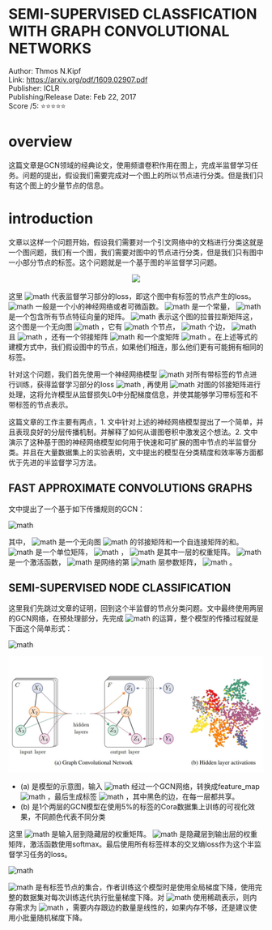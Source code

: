 # SEMI-SUPERVISED CLASSFICATION WITH GRAPH CONVOLUTIONAL NETWORKS

Author: Thmos N.Kipf  
Link: https://arxiv.org/pdf/1609.02907.pdf  
Publisher: ICLR  
Publishing/Release Date: Feb 22, 2017  
Score /5: ⭐️⭐️⭐️⭐️⭐️  

# overview

这篇文章是GCN领域的经典论文，使用频谱卷积作用在图上，完成半监督学习任务。问题的提出，假设我们需要完成对一个图上的所以节点进行分类。但是我们只有这个图上的少量节点的信息。

# introduction

文章以这样一个问题开始，假设我们需要对一个引文网络中的文档进行分类这就是一个图问题，我们有一个图，我们需要对图中的节点进行分类，但是我们只有图中一小部分节点的标签。这个问题就是一个基于图的半监督学习问题。

<p align="center">
  <img src="https://latex.codecogs.com/svg.latex?\mathcal{L}%20=%20\mathcal{L}_{0}%20+%20\lambda\mathcal{L}_{reg},%20\%20with%20\%20%20\mathcal{L}_{reg}%20=%20\sum_{i,j}A_{ij}\parallel%20f(X_i)%20-%20f(X_j)\parallel^2%20=%20f(X)^T\Delta%20f(X)">
</p>

这里 ![math](https://render.githubusercontent.com/render/math?math=%5Cmathcal%7BL%7D_%7B0%7D) 代表监督学习部分的loss，即这个图中有标签的节点产生的loss。 ![math](https://render.githubusercontent.com/render/math?math=f%28.%29)   一般是一个小的神经网络或者可微函数。 ![math](https://render.githubusercontent.com/render/math?math=%5Clambda)  是一个常量， ![math](https://render.githubusercontent.com/render/math?math=X)  是一个包含所有节点特征向量的矩阵。 ![math](https://render.githubusercontent.com/render/math?math=%5CDelta%20%3D%20D%20-%20A)  表示这个图的拉普拉斯矩阵这，这个图是一个无向图 ![math](https://render.githubusercontent.com/render/math?math=%5Cmathcal%7BG%7D%20%3D%20%28%5Cmathcal%7BV%7D%2C%20%5Cmathcal%7BE%7D%29)  ，它有 ![math](https://render.githubusercontent.com/render/math?math=N) 个节点， ![math](https://render.githubusercontent.com/render/math?math=V) 个边， ![math](https://render.githubusercontent.com/render/math?math=%5Cmathcal%7Bv%7D_%7Bi%7D%20%5Cin%20%5Cmathcal%7BV%7D) 且 ![math](https://render.githubusercontent.com/render/math?math=%28v_i%2C%20v_j%29%20%5Cin%20%5Cmathcal%7BE%7D) ，还有一个邻接矩阵 ![math](https://render.githubusercontent.com/render/math?math=A%20%5Cin%20%5Csum_j%20A_%7Bi%2Cj%7D) 和一个度矩阵 ![math](https://render.githubusercontent.com/render/math?math=D_%7Bii%7D%20%3D%20%5Csum_j%20A_%7Bij%7D) 。在上述等式的建模方式中，我们假设图中的节点，如果他们相连，那么他们更有可能拥有相同的标签。

针对这个问题，我们首先使用一个神经网络模型 ![math](https://render.githubusercontent.com/render/math?math=f%28X%2CA%29)  对所有带标签的节点进行训练，获得监督学习部分的loss  ![math](https://render.githubusercontent.com/render/math?math=%5Cmathcal%7BL%7D_0) , 再使用 ![math](https://render.githubusercontent.com/render/math?math=f%28.%29) 对图的邻接矩阵进行处理，这将允许模型从监督损失L0中分配梯度信息，并使其能够学习带标签和不带标签的节点表示。

这篇文章的工作主要有两点，1. 文中针对上述的神经网络模型提出了一个简单，并且表现良好的分层传播机制。并解释了如何从谱图卷积中激发这个想法。2. 文中演示了这种基于图的神经网络模型如何用于快速和可扩展的图中节点的半监督分类。并且在大量数据集上的实验表明，文中提出的模型在分类精度和效率等方面都优于先进的半监督学习方法。

## FAST APPROXIMATE CONVOLUTIONS GRAPHS

文中提出了一个基于如下传播规则的GCN：



![math](https://render.githubusercontent.com/render/math?math=%E2%81%8D)



其中， ![math](https://render.githubusercontent.com/render/math?math=%5Ctilde%7BA%7D%20%3D%20A%20%2B%20I_%7BN%7D)  是一个无向图 ![math](https://render.githubusercontent.com/render/math?math=%5Cmathcal%7BG%7D) 的邻接矩阵和一个自连接矩阵的和。 ![math](https://render.githubusercontent.com/render/math?math=I_%7BN%7D)  是一个单位矩阵， ![math](https://render.githubusercontent.com/render/math?math=%5Ctilde%7BD%7D_%7Bii%7D%20%3D%20%5Csum_%7Bj%7D%5Ctilde%7BA%7D_%7Bij%7D)  ， ![math](https://render.githubusercontent.com/render/math?math=W%5E%7Bl%7D)  是其中一层的权重矩阵。 ![math](https://render.githubusercontent.com/render/math?math=%5Csigma%28.%29)  是一个激活函数， ![math](https://render.githubusercontent.com/render/math?math=H%5E%7Bl%7D%20%5Cin%20R%5E%7BN%5Ctimes%20D%7D)  是网络的第 ![math](https://render.githubusercontent.com/render/math?math=l) 层参数矩阵， ![math](https://render.githubusercontent.com/render/math?math=H%5E%7B0%7D%20%3D%20X) 。

## SEMI-SUPERVISED NODE CLASSIFICATION

这里我们先跳过文章的证明，回到这个半监督的节点分类问题。文中最终使用两层的GCN网络，在预处理部分，先完成 ![math](https://render.githubusercontent.com/render/math?math=%5Chat%7BA%7D%20%3D%20%5Ctilde%7BD%7D%5E%7B-%5Cfrac%7B1%7D%7B2%7D%7D%5Ctilde%7BA%7D%5Ctilde%7BD%7D%5E%7B-%5Cfrac%7B1%7D%7B2%7D%7D)  的运算，整个模型的传播过程就是下面这个简单形式：



![math](https://render.githubusercontent.com/render/math?math=Z%20%3D%20f%28X%2C%20A%29%20%3D%20softmax%5CBig%28%5Chat%7BA%7D%5C%20ReLU%5CBig%28%5Chat%7BA%7DXW%5E%7B0%7D%5CBig%29W%5E%7B1%7D%5CBig%29)



![gcn_structure.jpg](./img/gcn_structure.jpg)

- (a) 是模型的示意图，输入 ![math](https://render.githubusercontent.com/render/math?math=C) 经过一个GCN网络，转换成feature_map  ![math](https://render.githubusercontent.com/render/math?math=F) ，最后生成标签 ![math](https://render.githubusercontent.com/render/math?math=Y) ，其中黑色的边，在每一层都共享。
- (b) 是1个两层的GCN模型在使用5%的标签的Cora数据集上训练的可视化效果，不同颜色代表不同分类

这里 ![math](https://render.githubusercontent.com/render/math?math=W%5E0%20%5Cin%20R%5E%7BC%5Ctimes%20H%7D) 是输入层到隐藏层的权重矩阵。 ![math](https://render.githubusercontent.com/render/math?math=W%5E1%20%5Cin%20R%5E%7BH%20%5Ctimes%20F%7D) 是隐藏层到输出层的权重矩阵，激活函数使用softmax。最后使用所有标签样本的交叉熵loss作为这个半监督学习任务的loss。



![math](https://render.githubusercontent.com/render/math?math=%5Cmathcal%7BL%7D%20%3D%20-%20%5Csum_%7Bl%20%5Cin%20%5Cmathcal%7BY%7D_%7BL%7D%7D%5Csum_%7Bf%3D1%7D%5E%7BF%7DY_%7Blf%7D%5Cln%7BZ_%7Blf%7D%7D)



 ![math](https://render.githubusercontent.com/render/math?math=%5Cmathcal%7BY%7D_L) 是有标签节点的集合，作者训练这个模型时是使用全局梯度下降，使用完整的数据集对每次训练迭代执行批量梯度下降。对 ![math](https://render.githubusercontent.com/render/math?math=A) 使用稀疏表示，则内存需求为 ![math](https://latex.codecogs.com/svg.latex?O(\mathcal{\left|\mathcal{E}\right|})) ，需要内存跟边的数量是线性的，如果内存不够，还是建议使用小批量随机梯度下降。